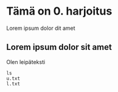 # Tämä on 0. harjoitus

Lorem ipsum dolor dit amet

## Lorem ipsum dolor sit amet

Olen leipäteksti

    ls
    u.txt
    l.txt
